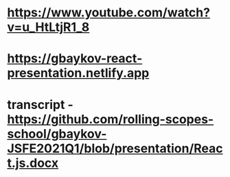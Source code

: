 # https://www.youtube.com/watch?v=u_HtLtjR1_8
# https://gbaykov-react-presentation.netlify.app
# transcript -  https://github.com/rolling-scopes-school/gbaykov-JSFE2021Q1/blob/presentation/React.js.docx 
